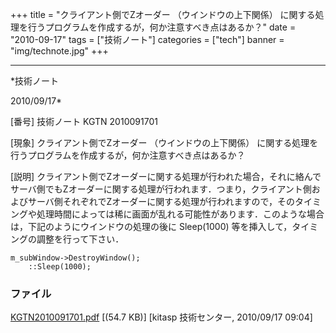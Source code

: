 ﻿+++
title = "クライアント側でZオーダー （ウインドウの上下関係） に関する処理を行うプログラムを作成するが，何か注意すべき点はあるか？"
date = "2010-09-17"
tags = ["技術ノート"]
categories = ["tech"]
banner = "img/technote.jpg"
+++

-----------------------------------------------------------------------------------------------------------------------------

*技術ノート

2010/09/17*


[番号]
技術ノート KGTN 2010091701

[現象]
クライアント側でZオーダー （ウインドウの上下関係）
に関する処理を行うプログラムを作成するが，何か注意すべき点はあるか？

[説明]
クライアント側でZオーダーに関する処理が行われた場合，それに絡んでサーバ側でもZオーダーに関する処理が行われます．つまり，クライアント側およびサーバ側それぞれでZオーダーに関する処理が行われますので，そのタイミングや処理時間によっては稀に画面が乱れる可能性があります．このような場合は，下記のようにウインドウの処理の後に
Sleep(1000) 等を挿入して，タイミングの調整を行って下さい．

    m_subWindow->DestroyWindow();
        ::Sleep(1000);


### ファイル

 
 


[KGTN2010091701.pdf](http://techreport.kitasp.net/attachments/download/322/KGTN2010091701.pdf)
 [(54.7 KB)] [kitasp 技術センター, 2010/09/17
09:04]


 


 

